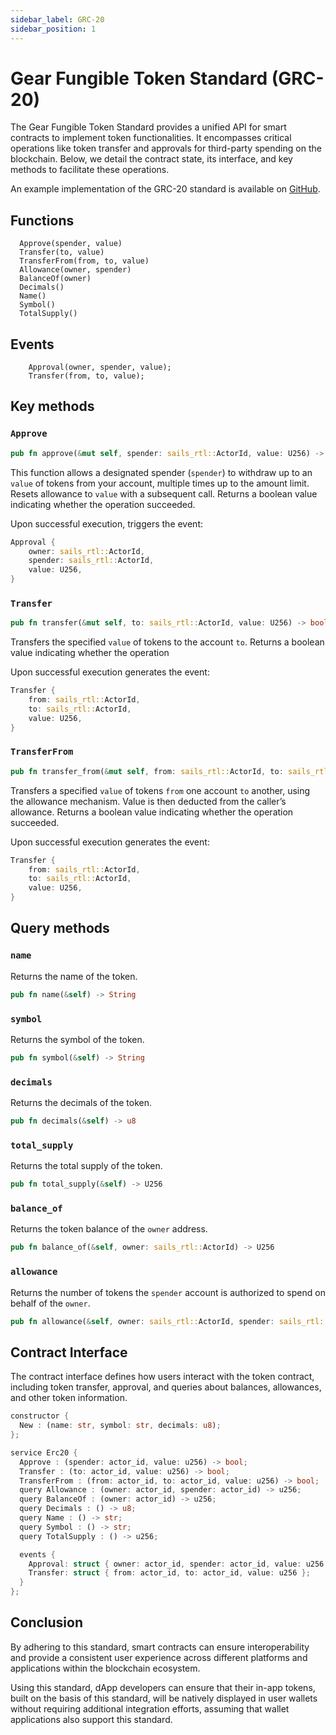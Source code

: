 ```yaml
---
sidebar_label: GRC-20
sidebar_position: 1
---
```


# Gear Fungible Token Standard (GRC-20)

The Gear Fungible Token Standard provides a unified API for smart contracts to implement token functionalities. It encompasses critical operations like token transfer and approvals for third-party spending on the blockchain. Below, we detail the contract state, its interface, and key methods to facilitate these operations.

An example implementation of the GRC-20 standard is available on [GitHub](https://github.com/gear-foundation/standards/tree/master/gear-erc20).

## Functions

```
  Approve(spender, value)
  Transfer(to, value)
  TransferFrom(from, to, value)
  Allowance(owner, spender)
  BalanceOf(owner) 
  Decimals()
  Name()
  Symbol()
  TotalSupply()

```

## Events

```
    Approval(owner, spender, value);
    Transfer(from, to, value);
```

## Key methods

### `Approve`

```rust
pub fn approve(&mut self, spender: sails_rtl::ActorId, value: U256) -> bool
```

This function allows a designated spender (`spender`) to withdraw up to an `value` of tokens from your account, multiple times up to the amount limit. Resets allowance to `value` with a subsequent call. Returns a boolean value indicating whether the operation succeeded.

Upon successful execution, triggers the event:

```rust
Approval {
    owner: sails_rtl::ActorId,
    spender: sails_rtl::ActorId,
    value: U256,
}
```

### `Transfer`

```rust
pub fn transfer(&mut self, to: sails_rtl::ActorId, value: U256) -> bool
```


Transfers the specified `value` of tokens to the account `to`. Returns a boolean value indicating whether the operation 

Upon successful execution generates the event:

```rust
Transfer {
    from: sails_rtl::ActorId,
    to: sails_rtl::ActorId,
    value: U256,
}
```

### `TransferFrom`

```rust
pub fn transfer_from(&mut self, from: sails_rtl::ActorId, to: sails_rtl::ActorId, value: U256) -> bool
```
Transfers a specified `value` of tokens `from` one account `to` another, using the allowance mechanism. Value is then deducted from the caller’s allowance. Returns a boolean value indicating whether the operation succeeded.

Upon successful execution generates the event:

```rust
Transfer {
    from: sails_rtl::ActorId,
    to: sails_rtl::ActorId,
    value: U256,
}
```

## Query methods

### `name`

Returns the name of the token.

```rust
pub fn name(&self) -> String 
```

### `symbol`

Returns the symbol of the token.

```rust
pub fn symbol(&self) -> String 
```

### `decimals`

Returns the decimals of the token.

```rust
pub fn decimals(&self) -> u8
```

### `total_supply`

Returns the total supply of the token.

```rust
pub fn total_supply(&self) -> U256
```

### `balance_of`

Returns the token balance of the `owner` address.

```rust
pub fn balance_of(&self, owner: sails_rtl::ActorId) -> U256
```

### `allowance`

Returns the number of tokens the `spender` account is authorized to spend on behalf of the `owner`.

```rust
pub fn allowance(&self, owner: sails_rtl::ActorId, spender: sails_rtl::ActorId) -> U256 
```

## Contract Interface

The contract interface defines how users interact with the token contract, including token transfer, approval, and queries about balances, allowances, and other token information.

```rust
constructor {
  New : (name: str, symbol: str, decimals: u8);
};

service Erc20 {
  Approve : (spender: actor_id, value: u256) -> bool;
  Transfer : (to: actor_id, value: u256) -> bool;
  TransferFrom : (from: actor_id, to: actor_id, value: u256) -> bool;
  query Allowance : (owner: actor_id, spender: actor_id) -> u256;
  query BalanceOf : (owner: actor_id) -> u256;
  query Decimals : () -> u8;
  query Name : () -> str;
  query Symbol : () -> str;
  query TotalSupply : () -> u256;

  events {
    Approval: struct { owner: actor_id, spender: actor_id, value: u256 };
    Transfer: struct { from: actor_id, to: actor_id, value: u256 };
  }
};
```

## Conclusion 

By adhering to this standard, smart contracts can ensure interoperability and provide a consistent user experience across different platforms and applications within the blockchain ecosystem.

Using this standard, dApp developers can ensure that their in-app tokens, built on the basis of this standard, will be natively displayed in user wallets without requiring additional integration efforts, assuming that wallet applications also support this standard.
